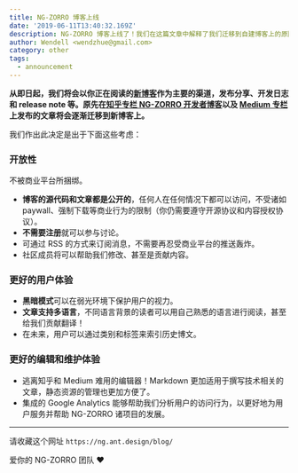 ```yaml
---
title: NG-ZORRO 博客上线
date: '2019-06-11T13:40:32.169Z'
description: NG-ZORRO 博客上线了！我们在这篇文章中解释了我们迁移到自建博客上的原因。
author: Wendell <wendzhue@gmail.com>
category: other
tags:
  - announcement
---
```


**从即日起，我们将会以你正在阅读的[新博客](https://ng.ant.design/blog)作为主要的渠道，发布分享、开发日志和 release note 等。原先在[知乎专栏 NG-ZORRO 开发者博客](https://zhuanlan.zhihu.com/100000)以及 [Medium 专栏](https://medium.com/ng-zorro)上发布的文章将会逐渐迁移到新博客上。**

我们作出此决定是出于下面这些考虑：

### 开放性

不被商业平台所捆绑。

* **博客的源代码和文章都是公开的**，任何人在任何情况下都可以访问，不受诸如 paywall、强制下载等商业行为的限制（你仍需要遵守开源协议和内容授权协议）。
* **不需要注册**就可以参与讨论。
* 可通过 RSS 的方式来订阅消息，不需要再忍受商业平台的推送轰炸。
* 社区成员将可以帮助我们修改、甚至是贡献内容。

### 更好的用户体验

* **黑暗模式**可以在弱光环境下保护用户的视力。
* **文章支持多语言**，不同语言背景的读者可以用自己熟悉的语言进行阅读，甚至给我们贡献翻译！
* 在未来，用户可以通过类别和标签来索引历史博文。

### 更好的编辑和维护体验

* 逃离知乎和 Medium 难用的编辑器！Markdown 更加适用于撰写技术相关的文章，静态资源的管理也更加方便了。
* 集成的 Google Analytics 能够帮助我们分析用户的访问行为，以更好地为用户服务并帮助 NG-ZORRO 诸项目的发展。

---

请收藏这个网址 `https://ng.ant.design/blog/`

爱你的 NG-ZORRO 团队 ❤️
